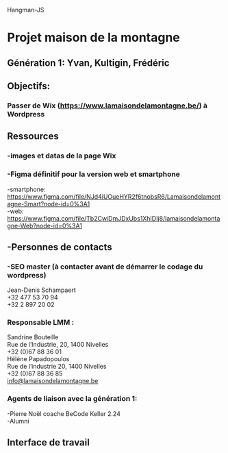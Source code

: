 Hangman-JS
# Projet maison de la montagne

## Génération 1: Yvan, Kultigin, Frédéric

## Objectifs: 
   ### Passer de Wix (https://www.lamaisondelamontagne.be/) à Wordpress
        

  ## Ressources
   ### -images et datas de la page Wix
   ###  -Figma définitif pour la version web et smartphone
   -smartphone: https://www.figma.com/file/NJd4iUOueHYR2f6tnobsR6/Lamaisondelamontagne-Smart?node-id=0%3A1  
   -web: https://www.figma.com/file/Tb2CwiDmJDxUbs1XhIDIj8/lamaisondelamontagne-Web?node-id=0%3A1

   ##  -Personnes de contacts
   ### -SEO master (à contacter avant de démarrer le codage du wordpress)
   Jean-Denis Schampaert  
   +32 477 53 70 94  
   +32 2 897 20 02 
   ### Responsable LMM :    
   Sandrine Bouteille  
   Rue de l’Industrie, 20, 1400 Nivelles    
   +32 (0)67 88 36 01  
      Hélène Papadopoulos   
   Rue de l’industrie 20, 1400 Nivelles  
   +32 (0)67 88 36 85  
   info@lamaisondelamontagne.be
   ### Agents de liaison avec la génération 1:
   -Pierre Noël coache BeCode Keller 2.24  
   -Alumni
   ## Interface de travail
